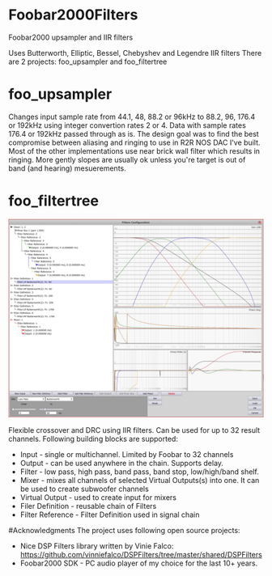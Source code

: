 # Foobar2000Filters
Foobar2000 upsampler and IIR filters

Uses Butterworth, Elliptic, Bessel, Chebyshev and Legendre IIR filters
There are 2 projects: foo_upsampler and foo_filtertree

# foo_upsampler
Changes input sample rate from 44.1, 48, 88.2 or 96kHz to 88.2, 96, 176.4 or 192kHz using integer convertion rates 2 or 4. Data with sample rates 176.4 or 192kHz passed through as is.
The design goal was to find the best compromise between aliasing and ringing to use in R2R NOS DAC I've built. Most of the other implementations use near brick wall filter which results in ringing. More gently slopes are usually ok unless you're target is out of band (and hearing) mesuerements.  

# foo_filtertree

![logo]

[logo]: https://raw.githubusercontent.com/ViktorStolbovoy/Foobar2000Filters/master/filter_tree.JPG "Setup"

Flexible crossover and DRC using IIR filters. Can be used for up to 32 result channels. 
Following building blocks are supported: 
* Input - single or multichannel. Limited by Foobar to 32 channels
* Output - can be used anywhere in the chain. Supports delay. 
* Filter - low pass, high pass, band pass, band stop, low/high/band shelf.
* Mixer - mixes all channels of selected Virtual Outputs(s) into one. It can be used to create subwoofer channels
* Virtual Output  - used to create input for mixers
* Filer Definition - reusable chain of Filters 
* Filter Reference - Filter Definition used in signal chain

#Acknowledgments
The project uses following open source projects:
* Nice DSP Filters library written by Vinie Falco: https://github.com/vinniefalco/DSPFilters/tree/master/shared/DSPFilters
* Foobar2000 SDK - PC audio player of my choice for the last 10+ years. 


